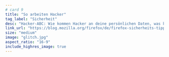 ```yaml
---
# card 9
title: "So arbeiten Hacker"
tag_label: "Sicherheit"
desc: "Hacker-ABC: Wie kommen Hacker an deine persönlichen Daten, was können sie damit anstellen und wie kannst du dich schützen? Jetzt im Blog."
link_url: "https://blog.mozilla.org/firefox/de/firefox-sicherheits-tipp-so-arbeiten-hacker/?utm_source=www.mozilla.org&utm_medium=referral&utm_campaign=homepage&utm_content=card"
size: "medium"
image: "glitch.jpg"
aspect_ratio: "16-9"
include_highres_image: true
---
```

